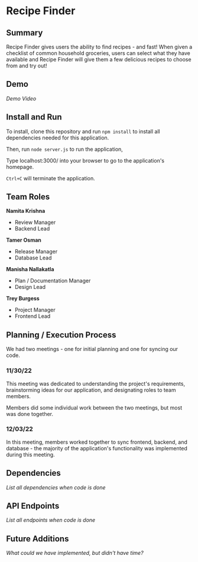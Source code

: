 
# Recipe Finder

## Summary
Recipe Finder gives users the ability to find recipes - 
and fast! When given a checklist of common household groceries,
users can select what they have available and Recipe Finder
will give them a few delicious recipes to choose from and try out!

## Demo
*Demo Video*

## Install and Run
To install, clone this repository and run ``npm install`` to install
all dependencies needed for this application.

Then, run ``node server.js`` to run the application,

Type localhost:3000/ into your browser to go to the application's homepage.

``Ctrl+C`` will terminate the application.

## Team Roles
**Namita Krishna**

* Review Manager
* Backend Lead

**Tamer Osman**

* Release Manager
* Database Lead

**Manisha Nallakatla**

* Plan / Documentation Manager
* Design Lead

**Trey Burgess**

* Project Manager
* Frontend Lead

## Planning / Execution Process
We had two meetings - one for initial planning and one for syncing our code.

### 11/30/22
This meeting was dedicated to understanding the project's requirements,
brainstorming ideas for our application, and designating roles to team members.

Members did some individual work between the two meetings, but most was done together.

### 12/03/22
In this meeting, members worked together to sync frontend, backend, and database - the
majority of the application's functionality was implemented during this meeting.

## Dependencies
*List all dependencies when code is done*

## API Endpoints
*List all endpoints when code is done*

## Future Additions
*What could we have implemented, but didn't have time?*

